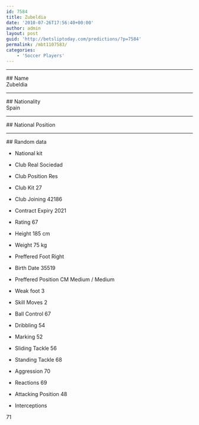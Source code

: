 ```yaml
---
id: 7584
title: Zubeldia
date: '2010-07-26T17:56:40+00:00'
author: admin
layout: post
guid: 'http://betsliptoday.com/predictions/?p=7584'
permalink: /mbt1107583/
categories:
    - 'Soccer Players'
---
```


- - - - - -

\## Name  
 Zubeldia

- - - - - -

\## Nationality  
 Spain

- - - - - -

\## National Position

- - - - - -

\## Random data

- National kit
- Club
 Real Sociedad

- Club Position
 Res

- Club Kit
 27

- Club Joining
 42186

- Contract Expiry
 2021

- Rating
 67

- Height
 185 cm

- Weight
 75 kg

- Preffered Foot
 Right

- Birth Date
 35519

- Preffered Position
 CM Medium / Medium

- Weak foot
 3

- Skill Moves
 2

- Ball Control
 67

- Dribbling
 54

- Marking
 52

- Sliding Tackle
 56

- Standing Tackle
 68

- Aggression
 70

- Reactions
 69

- Attacking Position
 48

- Interceptions

 71